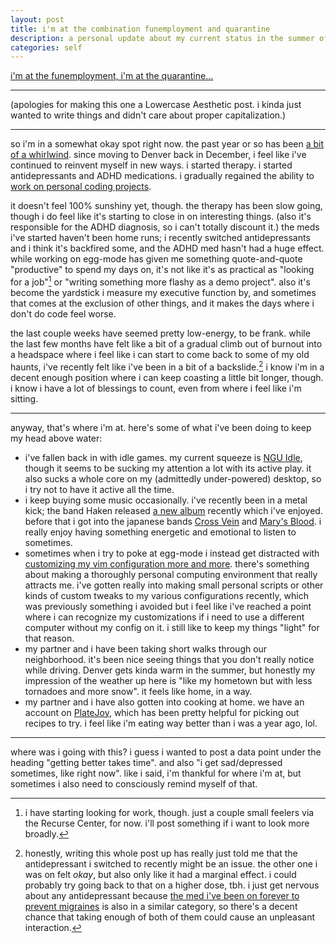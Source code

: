 ```yaml
---
layout: post
title: i'm at the combination funemployment and quarantine
description: a personal update about my current status in the summer of 2020
categories: self
---
```


<div class="epigraph">
<a href="https://www.youtube.com/watch?v=c8qvo7CfEf0">
i'm at the funemployment, i'm at the quarantine...
</a>
</div>

-----

(apologies for making this one a Lowercase Aesthetic post. i kinda just wanted to write things and
didn't care about proper capitalization.)

-----

so i'm in a somewhat okay spot right now. the past year or so has been [a bit of a whirlwind][home].
since moving to Denver back in December, i feel like i've continued to reinvent myself in new ways.
i started therapy. i started antidepressants and ADHD medications. i gradually regained the ability
to [work on personal coding projects][egg-mode].

[home]: https://quietmisdreavus.net/self/2019/12/08/home-unknown/
[egg-mode]: https://github.com/search?o=asc&q=repo%3Aegg-mode-rs%2Fegg-mode+author%3AQuietMisdreavus+author-date%3A%3E2020-05-01&s=committer-date&type=Commits

it doesn't feel 100% sunshiny yet, though. the therapy has been slow going, though i do feel like
it's starting to close in on interesting things. (also it's responsible for the ADHD diagnosis, so i
can't totally discount it.) the meds i've started haven't been home runs; i recently switched
antidepressants and i think it's backfired some, and the ADHD med hasn't had a huge effect. while
working on egg-mode has given me something quote-and-quote "productive" to spend my days on, it's
not like it's as practical as "looking for a job"[^jobs] or "writing something more flashy as a demo
project". also it's become the yardstick i measure my executive function by, and sometimes that
comes at the exclusion of other things, and it makes the days where i don't do code feel worse.

[^jobs]:
    i have starting looking for work, though. just a couple small feelers via the Recurse Center,
    for now. i'll post something if i want to look more broadly.

the last couple weeks have seemed pretty low-energy, to be frank. while the last few months have
felt like a bit of a gradual climb out of burnout into a headspace where i feel like i can start to
come back to some of my old haunts, i've recently felt like i've been in a bit of a
backslide.[^cymbalta] i know i'm in a decent enough position where i can keep coasting a little bit
longer, though. i know i have a lot of blessings to count, even from where i feel like i'm sitting.

[^cymbalta]:
    honestly, writing this whole post up has really just told me that the antidepressant i switched
    to recently might be an issue. the other one i was on felt *okay*, but also only like it had a
    marginal effect. i could probably try going back to that on a higher dose, tbh. i just get
    nervous about any antidepressant because [the med i've been on forever to prevent
    migraines][amitriptyline] is also in a similar category, so there's a decent chance that taking
    enough of both of them could cause an unpleasant interaction.

    [amitriptyline]: https://en.wikipedia.org/wiki/Amitriptyline

-----

anyway, that's where i'm at. here's some of what i've been doing to keep my head above water:

- i've fallen back in with idle games. my current squeeze is [NGU Idle], though it seems to be
  sucking my attention a lot with its active play. it also sucks a whole core on my (admittedly
  under-powered) desktop, so i try not to have it active all the time.
- i keep buying some music occasionally. i've recently been in a metal kick; the band Haken released
  [a new album][virus] recently which i've enjoyed. before that i got into the japanese bands [Cross
  Vein] and [Mary's Blood]. i really enjoy having something energetic and emotional to listen to
  sometimes.
- sometimes when i try to poke at egg-mode i instead get distracted with [customizing my vim
  configuration more and more][vimfiles]. there's something about making a thoroughly personal
  computing environment that really attracts me. i've gotten really into making small personal
  scripts or other kinds of custom tweaks to my various configurations recently, which was
  previously something i avoided but i feel like i've reached a point where i can recognize my
  customizations if i need to use a different computer without my config on it. i still like to keep
  my things "light" for that reason.
- my partner and i have been taking short walks through our neighborhood. it's been nice seeing
  things that you don't really notice while driving. Denver gets kinda warm in the summer, but
  honestly my impression of the weather up here is "like my hometown but with less tornadoes and
  more snow". it feels like home, in a way.
- my partner and i have also gotten into cooking at home. we have an account on [PlateJoy], which
  has been pretty helpful for picking out recipes to try. i feel like i'm eating way better than i
  was a year ago, lol.

[NGU Idle]: https://www.kongregate.com/games/somethingggg/ngu-idle
[virus]: https://www.youtube.com/watch?v=2Rkx6b5vFdQ
[Cross Vein]: https://www.youtube.com/watch?v=zpJYvCCfSEU
[Mary's Blood]: https://www.youtube.com/watch?v=DsHp4ZMtLR4
[vimfiles]: https://github.com/QuietMisdreavus/vimfiles
[PlateJoy]: https://www.platejoy.com/

-----

where was i going with this? i guess i wanted to post a data point under the heading "getting better
takes time". and also "i get sad/depressed sometimes, like right now". like i said, i'm thankful for
where i'm at, but sometimes i also need to consciously remind myself of that.
